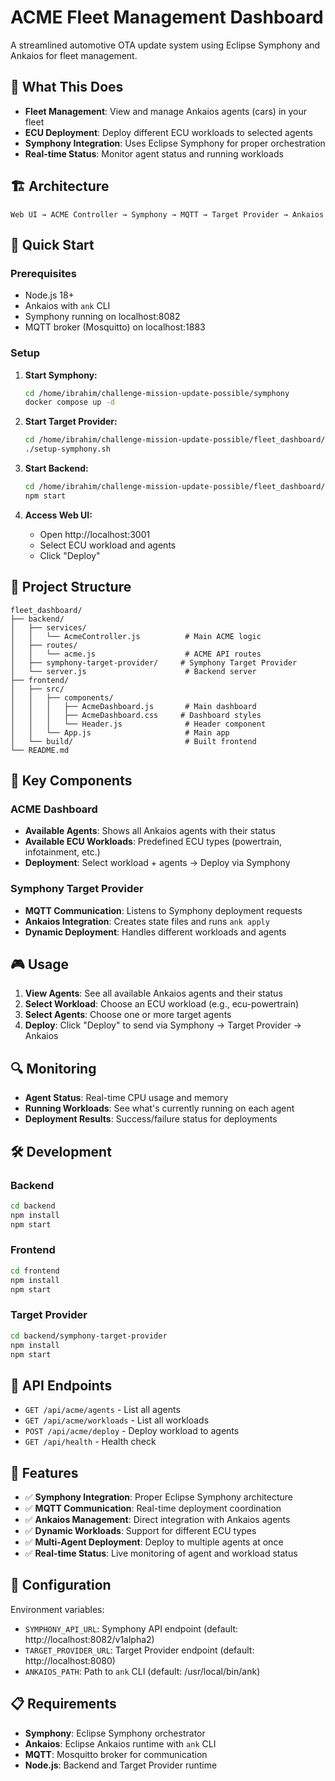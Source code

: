 # ACME Fleet Management Dashboard

A streamlined automotive OTA update system using Eclipse Symphony and Ankaios for fleet management.

## 🎯 What This Does

- **Fleet Management**: View and manage Ankaios agents (cars) in your fleet
- **ECU Deployment**: Deploy different ECU workloads to selected agents
- **Symphony Integration**: Uses Eclipse Symphony for proper orchestration
- **Real-time Status**: Monitor agent status and running workloads

## 🏗️ Architecture

```
Web UI → ACME Controller → Symphony → MQTT → Target Provider → Ankaios
```

## 🚀 Quick Start

### Prerequisites
- Node.js 18+
- Ankaios with `ank` CLI
- Symphony running on localhost:8082
- MQTT broker (Mosquitto) on localhost:1883

### Setup

1. **Start Symphony:**
   ```bash
   cd /home/ibrahim/challenge-mission-update-possible/symphony
   docker compose up -d
   ```

2. **Start Target Provider:**
   ```bash
   cd /home/ibrahim/challenge-mission-update-possible/fleet_dashboard/backend/symphony-target-provider
   ./setup-symphony.sh
   ```

3. **Start Backend:**
   ```bash
   cd /home/ibrahim/challenge-mission-update-possible/fleet_dashboard/backend
   npm start
   ```

4. **Access Web UI:**
   - Open http://localhost:3001
   - Select ECU workload and agents
   - Click "Deploy"

## 📁 Project Structure

```
fleet_dashboard/
├── backend/
│   ├── services/
│   │   └── AcmeController.js          # Main ACME logic
│   ├── routes/
│   │   └── acme.js                    # ACME API routes
│   ├── symphony-target-provider/     # Symphony Target Provider
│   └── server.js                      # Backend server
├── frontend/
│   ├── src/
│   │   ├── components/
│   │   │   ├── AcmeDashboard.js       # Main dashboard
│   │   │   ├── AcmeDashboard.css     # Dashboard styles
│   │   │   └── Header.js              # Header component
│   │   └── App.js                     # Main app
│   └── build/                         # Built frontend
└── README.md
```

## 🔧 Key Components

### ACME Dashboard
- **Available Agents**: Shows all Ankaios agents with their status
- **Available ECU Workloads**: Predefined ECU types (powertrain, infotainment, etc.)
- **Deployment**: Select workload + agents → Deploy via Symphony

### Symphony Target Provider
- **MQTT Communication**: Listens to Symphony deployment requests
- **Ankaios Integration**: Creates state files and runs `ank apply`
- **Dynamic Deployment**: Handles different workloads and agents

## 🎮 Usage

1. **View Agents**: See all available Ankaios agents and their status
2. **Select Workload**: Choose an ECU workload (e.g., ecu-powertrain)
3. **Select Agents**: Choose one or more target agents
4. **Deploy**: Click "Deploy" to send via Symphony → Target Provider → Ankaios

## 🔍 Monitoring

- **Agent Status**: Real-time CPU usage and memory
- **Running Workloads**: See what's currently running on each agent
- **Deployment Results**: Success/failure status for deployments

## 🛠️ Development

### Backend
```bash
cd backend
npm install
npm start
```

### Frontend
```bash
cd frontend
npm install
npm start
```

### Target Provider
```bash
cd backend/symphony-target-provider
npm install
npm start
```

## 📡 API Endpoints

- `GET /api/acme/agents` - List all agents
- `GET /api/acme/workloads` - List all workloads
- `POST /api/acme/deploy` - Deploy workload to agents
- `GET /api/health` - Health check

## 🎯 Features

- ✅ **Symphony Integration**: Proper Eclipse Symphony architecture
- ✅ **MQTT Communication**: Real-time deployment coordination
- ✅ **Ankaios Management**: Direct integration with Ankaios agents
- ✅ **Dynamic Workloads**: Support for different ECU types
- ✅ **Multi-Agent Deployment**: Deploy to multiple agents at once
- ✅ **Real-time Status**: Live monitoring of agent and workload status

## 🔧 Configuration

Environment variables:
- `SYMPHONY_API_URL`: Symphony API endpoint (default: http://localhost:8082/v1alpha2)
- `TARGET_PROVIDER_URL`: Target Provider endpoint (default: http://localhost:8080)
- `ANKAIOS_PATH`: Path to `ank` CLI (default: /usr/local/bin/ank)

## 📋 Requirements

- **Symphony**: Eclipse Symphony orchestrator
- **Ankaios**: Eclipse Ankaios runtime with `ank` CLI
- **MQTT**: Mosquitto broker for communication
- **Node.js**: Backend and Target Provider runtime